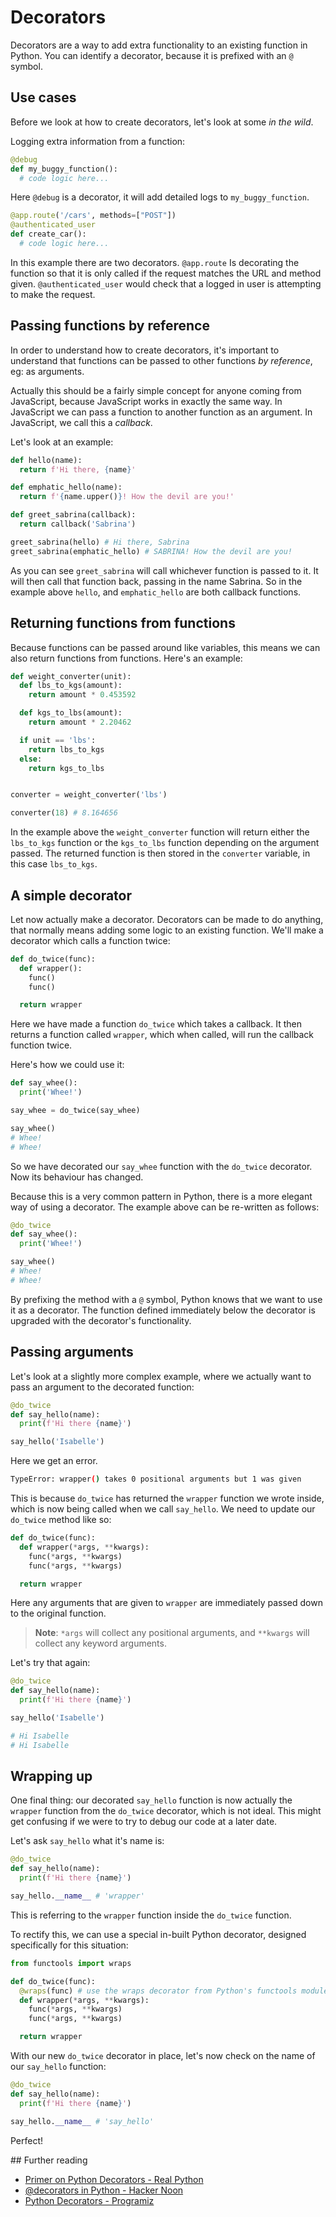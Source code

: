 # Decorators

Decorators are a way to add extra functionality to an existing function in Python. You can identify a decorator, because it is prefixed with an `@` symbol.

## Use cases

Before we look at how to create decorators, let's look at some _in the wild_.

Logging extra information from a function:

```py
@debug
def my_buggy_function():
  # code logic here...
```

Here `@debug` is a decorator, it will add detailed logs to `my_buggy_function`.

```py
@app.route('/cars', methods=["POST"])
@authenticated_user
def create_car():
  # code logic here...
```

In this example there are two decorators. `@app.route` Is decorating the function so that it is only called if the request matches the URL and method given. `@authenticated_user` would check that a logged in user is attempting to make the request.

## Passing functions by reference

In order to understand how to create decorators, it's important to understand that functions can be passed to other functions _by reference_, eg: as arguments.

Actually this should be a fairly simple concept for anyone coming from JavaScript, because JavaScript works in exactly the same way. In JavaScript we can pass a function to another function as an argument. In JavaScript, we call this a _callback_.

Let's look at an example:

```py
def hello(name):
  return f'Hi there, {name}'

def emphatic_hello(name):
  return f'{name.upper()}! How the devil are you!'

def greet_sabrina(callback):
  return callback('Sabrina')

greet_sabrina(hello) # Hi there, Sabrina
greet_sabrina(emphatic_hello) # SABRINA! How the devil are you!
```

As you can see `greet_sabrina` will call whichever function is passed to it. It will then call that function back, passing in the name Sabrina. So in the example above `hello`, and `emphatic_hello` are both callback functions.

## Returning functions from functions

Because functions can be passed around like variables, this means we can also return functions from functions. Here's an example:

```py
def weight_converter(unit):
  def lbs_to_kgs(amount):
    return amount * 0.453592

  def kgs_to_lbs(amount):
    return amount * 2.20462

  if unit == 'lbs':
    return lbs_to_kgs
  else:
    return kgs_to_lbs


converter = weight_converter('lbs')

converter(18) # 8.164656
```

In the example above the `weight_converter` function will return either the `lbs_to_kgs` function or the `kgs_to_lbs` function depending on the argument passed. The returned function is then stored in the `converter` variable, in this case `lbs_to_kgs`.

## A simple decorator

Let now actually make a decorator. Decorators can be made to do anything, that normally means adding some logic to an existing function. We'll make a decorator which calls a function twice:

```py
def do_twice(func):
  def wrapper():
    func()
    func()

  return wrapper
```

Here we have made a function `do_twice` which takes a callback. It then returns a function called `wrapper`, which when called, will run the callback function twice.

Here's how we could use it:

```py
def say_whee():
  print('Whee!')

say_whee = do_twice(say_whee)

say_whee()
# Whee!
# Whee!
```

So we have decorated our `say_whee` function with the `do_twice` decorator. Now its behaviour has changed.

Because this is a very common pattern in Python, there is a more elegant way of using a decorator. The example above can be re-written as follows:

```py
@do_twice
def say_whee():
  print('Whee!')

say_whee()
# Whee!
# Whee!
```

By prefixing the method with a `@` symbol, Python knows that we want to use it as a decorator. The function defined immediately below the decorator is upgraded with the decorator's functionality.

## Passing arguments

Let's look at a slightly more complex example, where we actually want to pass an argument to the decorated function:

```py
@do_twice
def say_hello(name):
  print(f'Hi there {name}')

say_hello('Isabelle')
```

Here we get an error.

```sh
TypeError: wrapper() takes 0 positional arguments but 1 was given
```

This is because `do_twice` has returned the `wrapper` function we wrote inside, which is now being called when we call `say_hello`. We need to update our `do_twice` method like so:

```py
def do_twice(func):
  def wrapper(*args, **kwargs):
    func(*args, **kwargs)
    func(*args, **kwargs)

  return wrapper
```

Here any arguments that are given to `wrapper` are immediately passed down to the original function.

> **Note**: `*args` will collect any positional arguments, and `**kwargs` will collect any keyword arguments.

Let's try that again:

```py
@do_twice
def say_hello(name):
  print(f'Hi there {name}')

say_hello('Isabelle')

# Hi Isabelle
# Hi Isabelle
```

## Wrapping up

One final thing: our decorated `say_hello` function is now actually the `wrapper` function from the `do_twice` decorator, which is not ideal. This might get confusing if we were to try to debug our code at a later date.

Let's ask `say_hello` what it's name is:

```py
@do_twice
def say_hello(name):
  print(f'Hi there {name}')

say_hello.__name__ # 'wrapper'
```

This is referring to the `wrapper` function inside the `do_twice` function.

To rectify this, we can use a special in-built Python decorator, designed specifically for this situation:

```py
from functools import wraps

def do_twice(func):
  @wraps(func) # use the wraps decorator from Python's functools module
  def wrapper(*args, **kwargs):
    func(*args, **kwargs)
    func(*args, **kwargs)

  return wrapper
```

With our new `do_twice` decorator in place, let's now check on the name of our `say_hello` function:

```py
@do_twice
def say_hello(name):
  print(f'Hi there {name}')

say_hello.__name__ # 'say_hello'
```

Perfect!

## Further reading

* [Primer on Python Decorators - Real Python](https://realpython.com/primer-on-python-decorators/)
* [@decorators in Python - Hacker Noon](https://hackernoon.com/decorators-in-python-8fd0dce93c08)
* [Python Decorators - Programiz](https://www.programiz.com/python-programming/decorator)

